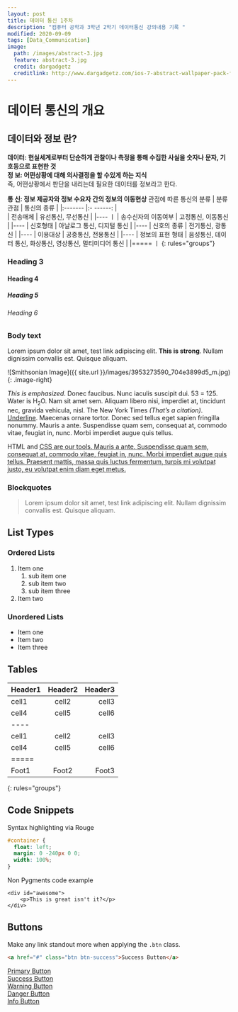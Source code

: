 ```yaml
---
layout: post
title: 데이터 통신 1주차 
description: "컴퓨터 공학과 3학년 2학기 데이터통신 강의내용 기록 "
modified: 2020-09-09
tags: [Data_Communication]
image:
  path: /images/abstract-3.jpg
  feature: abstract-3.jpg
  credit: dargadgetz
  creditlink: http://www.dargadgetz.com/ios-7-abstract-wallpaper-pack-for-iphone-5-and-ipod-touch-retina/
---
```


# 데이터 통신의 개요

## 데이터와 정보 란?
**데이터: 현실세계로부터 단순하게 관찰이나 측정을 통해 수집한 사실을 숫자나 문자, 기호등으로  표현한 것**   
**정  보: 어떤상황에 대해 의사결정을 할 수있게 하는 지식**  
즉, 어떤상황에서 판단을 내리는데 필요한 데이터를 정보라고 한다. 

**통  신: 정보 제공자와  정보 수요자 간의 정보의 이동현상**
관점에 따른 통신의 분류
    |        분류관점      |   통신의 종류                                          |
    |:-------             |:-      ------:                                        |     
    |  전송매체            | 유선통신, 무선통신                                     |
    |----                                                                         ㅣ
    |  송수신자의 이동여부  | 고정통신, 이동통신                                     |
    |----
    | 신호형태             | 아날로그 통신, 디지털 통신                              |
    |----
    | 신호의 종류          | 전기통신, 광통신                                        | 
    |----
    | 이용대상             | 공중통신, 전용통신                                      | 
    |----
    | 정보의 표현 형태      | 음성통신, 데이터 통신, 화상통신, 영상통신, 멀티미디어 통신 | 
    |=====                                                                         ㅣ
    {: rules="groups"}
### Heading 3

#### Heading 4

##### Heading 5

###### Heading 6

### Body text

Lorem ipsum dolor sit amet, test link adipiscing elit. **This is strong**. Nullam dignissim convallis est. Quisque aliquam.

![Smithsonian Image]({{ site.url }}/images/3953273590_704e3899d5_m.jpg)
{: .image-right}

*This is emphasized*. Donec faucibus. Nunc iaculis suscipit dui. 53 = 125. Water is H<sub>2</sub>O. Nam sit amet sem. Aliquam libero nisi, imperdiet at, tincidunt nec, gravida vehicula, nisl. The New York Times <cite>(That’s a citation)</cite>. <u>Underline</u>. Maecenas ornare tortor. Donec sed tellus eget sapien fringilla nonummy. Mauris a ante. Suspendisse quam sem, consequat at, commodo vitae, feugiat in, nunc. Morbi imperdiet augue quis tellus.

HTML and <abbr title="cascading stylesheets">CSS<abbr> are our tools. Mauris a ante. Suspendisse quam sem, consequat at, commodo vitae, feugiat in, nunc. Morbi imperdiet augue quis tellus. Praesent mattis, massa quis luctus fermentum, turpis mi volutpat justo, eu volutpat enim diam eget metus.

### Blockquotes

> Lorem ipsum dolor sit amet, test link adipiscing elit. Nullam dignissim convallis est. Quisque aliquam.

## List Types

### Ordered Lists

1. Item one
   1. sub item one
   2. sub item two
   3. sub item three
2. Item two

### Unordered Lists

* Item one
* Item two
* Item three

## Tables

| Header1 | Header2 | Header3 |
|:--------|:-------:|--------:|
| cell1   | cell2   | cell3   |
| cell4   | cell5   | cell6   |
|----
| cell1   | cell2   | cell3   |
| cell4   | cell5   | cell6   |
|=====
| Foot1   | Foot2   | Foot3
{: rules="groups"}

## Code Snippets

Syntax highlighting via Rouge

```css
#container {
  float: left;
  margin: 0 -240px 0 0;
  width: 100%;
}
```

Non Pygments code example

    <div id="awesome">
        <p>This is great isn't it?</p>
    </div>

## Buttons

Make any link standout more when applying the `.btn` class.

```html
<a href="#" class="btn btn-success">Success Button</a>
```

<div markdown="0"><a href="#" class="btn">Primary Button</a></div>
<div markdown="0"><a href="#" class="btn btn-success">Success Button</a></div>
<div markdown="0"><a href="#" class="btn btn-warning">Warning Button</a></div>
<div markdown="0"><a href="#" class="btn btn-danger">Danger Button</a></div>
<div markdown="0"><a href="#" class="btn btn-info">Info Button</a></div>
